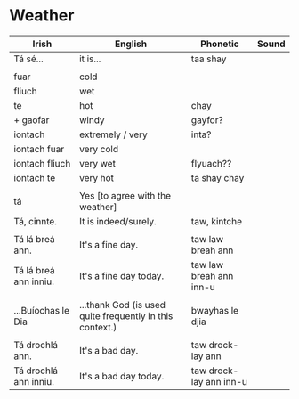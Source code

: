 # Weather

| Irish | English | Phonetic | Sound |
| ------| ------- | -------- |   ----- |
|Tá sé...|it is...|taa shay
||
|fuar|cold
|fliuch|wet
|te|hot|chay
|+ gaofar|windy|gayfor?
|iontach|extremely / very |inta?
|iontach fuar|very cold
|iontach fliuch|very wet| flyuach??
|iontach te|very hot|ta shay chay
||
|tá|Yes [to agree with the weather]
|Tá, cinnte.| It is indeed/surely.|taw, kintche
||
|Tá lá breá ann.| It's a fine day.| taw law breah ann
|Tá lá breá ann inniu.| It's a fine day today.| taw law breah ann inn-u
||
|...Buíochas le Dia |...thank God (is used quite frequently in this context.)|bwayhas le djia
||
|Tá drochlá ann.| It's a bad day.|taw drock-lay ann
|Tá drochlá ann inniu.| It's a bad day today.|taw drock-lay ann inn-u